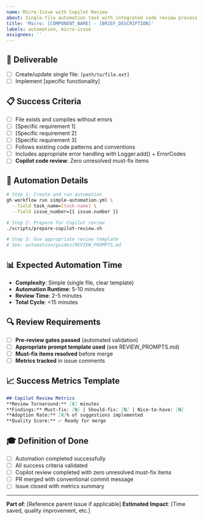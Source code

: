 ```yaml
---
name: Micro-Issue with Copilot Review
about: Single-file automation task with integrated code review process
title: 'Micro: [COMPONENT_NAME] - [BRIEF_DESCRIPTION]'
labels: automation, micro-issue
assignees: ''
---
```


## 🎯 Deliverable
- [ ] Create/update single file: `[path/to/file.ext]`
- [ ] Implement [specific functionality]

## 📋 Success Criteria
- [ ] File exists and compiles without errors
- [ ] [Specific requirement 1]
- [ ] [Specific requirement 2]  
- [ ] [Specific requirement 3]
- [ ] Follows existing code patterns and conventions
- [ ] Includes appropriate error handling with Logger.add() + ErrorCodes
- [ ] **Copilot code review**: Zero unresolved must-fix items

## 🤖 Automation Details
```bash
# Step 1: Create and run automation
gh workflow run simple-automation.yml \
  --field task_name=[task-name] \
  --field issue_number={{ issue.number }}

# Step 2: Prepare for Copilot review
./scripts/prepare-copilot-review.sh

# Step 3: Use appropriate review template
# See: automation/guides/REVIEW_PROMPTS.md
```

## 📊 Expected Automation Time
- **Complexity**: Simple (single file, clear template)
- **Automation Runtime**: 5-10 minutes
- **Review Time**: 2-5 minutes
- **Total Cycle**: <15 minutes

## 🔍 Review Requirements
- [ ] **Pre-review gates passed** (automated validation)
- [ ] **Appropriate prompt template used** (see REVIEW_PROMPTS.md)
- [ ] **Must-fix items resolved** before merge
- [ ] **Metrics tracked** in issue comments

## 📈 Success Metrics Template
```markdown
## Copilot Review Metrics
**Review Turnaround:** [X] minutes
**Findings:** Must-fix: [N] | Should-fix: [N] | Nice-to-have: [N]
**Adoption Rate:** [X]% of suggestions implemented
**Quality Score:** ✅ Ready for merge
```

## 🎓 Definition of Done
- [ ] Automation completed successfully
- [ ] All success criteria validated
- [ ] Copilot review completed with zero unresolved must-fix items
- [ ] PR merged with conventional commit message
- [ ] Issue closed with metrics summary

---
**Part of**: [Reference parent issue if applicable]
**Estimated Impact**: [Time saved, quality improvement, etc.]